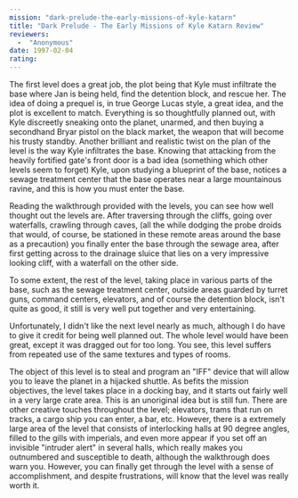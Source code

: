 ```yaml
---
mission: "dark-prelude-the-early-missions-of-kyle-katarn"
title: "Dark Prelude - The Early Missions of Kyle Katarn Review"
reviewers: 
  -  "Anonymous"
date: 1997-02-04
rating:
---
```


The first level does a great job, the plot being that Kyle must infiltrate the base where Jan is being held, find the detention block, and rescue her. The idea of doing a prequel is, in true George Lucas style, a great idea, and the plot is excellent to match. Everything is so thoughtfully planned out, with Kyle discreetly sneaking onto the planet, unarmed, and then buying a secondhand Bryar pistol on the black market, the weapon that will become his trusty standby. Another brilliant and realistic twist on the plan of the level is the way Kyle infiltrates the base. Knowing that attacking from the heavily fortified gate's front door is a bad idea (something which other levels seem to forget) Kyle, upon studying a blueprint of the base, notices a sewage treatment center that the base operates near a large mountainous ravine, and this is how you must enter the base.

Reading the walkthrough provided with the levels, you can see how well thought out the levels are. After traversing through the cliffs, going over waterfalls, crawling through caves, (all the while dodging the probe droids that would, of course, be stationed in these remote areas around the base as a precaution) you finally enter the base through the sewage area, after first getting across to the drainage sluice that lies on a very impressive looking cliff, with a waterfall on the other side.

To some extent, the rest of the level, taking place in various parts of the base, such as the sewage treatment center, outside areas guarded by turret guns, command centers, elevators, and of course the detention block, isn't quite as good, it still is very well put together and very entertaining.

Unfortunately, I didn't like the next level nearly as much, although I do have to give it credit for being well planned out. The whole level would have been great, except it was dragged out for too long. You see, this level suffers from repeated use of the same textures and types of rooms.

The object of this level is to steal and program an "IFF" device that will allow you to leave the planet in a hijacked shuttle. As befits the mission objectives, the level takes place in a docking bay, and it starts out fairly well in a very large crate area. This is an unoriginal idea but is still fun. There are other creative touches throughout the level; elevators, trams that run on tracks, a cargo ship you can enter, a bar, etc. However, there is a extremely large area of the level that consists of interlocking halls at 90 degree angles, filled to the gills with imperials, and even more appear if you set off an invisible "intruder alert" in several halls, which really makes you outnumbered and susceptible to death, although the walkthrough does warn you. However, you can finally get through the level with a sense of accomplishment, and despite frustrations, will know that the level was really worth it.
